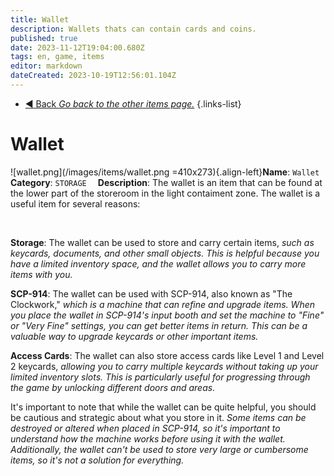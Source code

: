 ```yaml
---
title: Wallet
description: Wallets thats can contain cards and coins.
published: true
date: 2023-11-12T19:04:00.680Z
tags: en, game, items
editor: markdown
dateCreated: 2023-10-19T12:56:01.104Z
---
```


- [:arrow_backward: Back *Go back to the other items page.*](/en/game/items/other)
{.links-list}
# Wallet
![wallet.png](/images/items/wallet.png =410x273){.align-left}**Name**: `Wallet`
**Category**: `STORAGE`
⠀
**Description**:
The wallet is an item that can be found at the lower part of the storeroom in the light сontaiment zone. The wallet is a useful item for several reasons:
⠀
⠀
⠀
⠀

⠀

**Storage**: The wallet can be used to store and carry certain items, *such as keycards, documents, and other small objects. This is helpful because you have a limited inventory space, and the wallet allows you to carry more items with you.*

**SCP-914**: The wallet can be used with SCP-914, also known as "The Clockwork," *which is a machine that can refine and upgrade items. When you place the wallet in SCP-914's input booth and set the machine to "Fine" or "Very Fine" settings, you can get better items in return. This can be a valuable way to upgrade keycards or other important items.*

**Access Cards**: The wallet can also store access cards like Level 1 and Level 2 keycards, *allowing you to carry multiple keycards without taking up your limited inventory slots. This is particularly useful for progressing through the game by unlocking different doors and areas.*

It's important to note that while the wallet can be quite helpful, you should be cautious and strategic about what you store in it. *Some items can be destroyed or altered when placed in SCP-914, so it's important to understand how the machine works before using it with the wallet. Additionally, the wallet can't be used to store very large or cumbersome items, so it's not a solution for everything.*